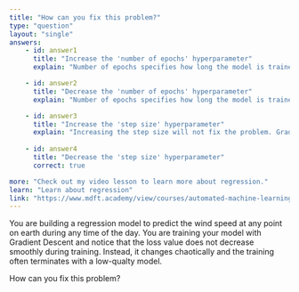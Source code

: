 ```yaml
---
title: "How can you fix this problem?"
type: "question"
layout: "single"
answers:
    - id: answer1
      title: "Increase the 'number of epochs' hyperparameter"
      explain: "Number of epochs specifies how long the model is trained. Increasing the training time will not solve the problem."

    - id: answer2
      title: "Decrease the 'number of epochs' hyperparameter"
      explain: "Number of epochs specifies how long the model is trained. Descreasing the training time will not solve the problem."

    - id: answer3
      title: "Increase the 'step size' hyperparameter"
      explain: "Increasing the step size will not fix the problem. Gradient descent is wildly jumping around on the loss surface because the step size is too large."
      
    - id: answer4
      title: "Decrease the 'step size' hyperparameter"
      correct: true

more: "Check out my video lesson to learn more about regression."
learn: "Learn about regression"
link: "https://www.mdft.academy/view/courses/automated-machine-learning-with-mlnet/403055-regression/1153071-introducing-linear-regression"
---
```


You are building a regression model to predict the wind speed at any point on earth during any time of the day. You are training your model with Gradient Descent and notice that the loss value does not decrease smoothly during training. Instead, it changes chaotically and the training often terminates with a low-qualty model. 

How can you fix this problem?